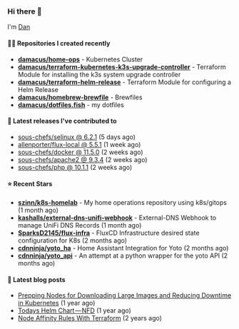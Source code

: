 

### Hi there 👋

I'm [Dan](https://medium.com/@dan.m.webb)

#### 👨‍💻 Repositories I created recently
- **[damacus/home-ops](https://github.com/damacus/home-ops)** - Kubernetes Cluster
- **[damacus/terraform-kubernetes-k3s-upgrade-controller](https://github.com/damacus/terraform-kubernetes-k3s-upgrade-controller)** - Terraform Module for installing the k3s system upgrade controller
- **[damacus/terraform-helm-release](https://github.com/damacus/terraform-helm-release)** - Terraform Module for configuring a Helm Release
- **[damacus/homebrew-brewfile](https://github.com/damacus/homebrew-brewfile)** - Brewfiles
- **[damacus/dotfiles.fish](https://github.com/damacus/dotfiles.fish)** - my dotfiles

#### 🚀 Latest releases I've contributed to


- [sous-chefs/selinux @ 6.2.1](https://github.com/sous-chefs/selinux/releases/tag/6.2.1) (5 days ago)
- [allenporter/flux-local @ 5.5.1](https://github.com/allenporter/flux-local/releases/tag/5.5.1) (1 week ago)
- [sous-chefs/docker @ 11.5.0](https://github.com/sous-chefs/docker/releases/tag/11.5.0) (2 weeks ago)
- [sous-chefs/apache2 @ 9.3.4](https://github.com/sous-chefs/apache2/releases/tag/9.3.4) (2 weeks ago)
- [sous-chefs/php @ 10.1.1](https://github.com/sous-chefs/php/releases/tag/10.1.1) (2 weeks ago)

#### ⭐ Recent Stars


- **[szinn/k8s-homelab](https://github.com/szinn/k8s-homelab)** - My home operations repository using k8s/gitops (1 month ago)
- **[kashalls/external-dns-unifi-webhook](https://github.com/kashalls/external-dns-unifi-webhook)** - External-DNS Webhook to manage UniFi DNS Records (1 month ago)
- **[SparksD2145/flux-infra](https://github.com/SparksD2145/flux-infra)** - FluxCD Infrastructure desired state configuration for K8s (2 months ago)
- **[cdnninja/yoto_ha](https://github.com/cdnninja/yoto_ha)** - Home Assistant Integration for Yoto (2 months ago)
- **[cdnninja/yoto_api](https://github.com/cdnninja/yoto_api)** - An attempt at a python wrapper for the yoto API (2 months ago)

#### 📄 Latest blog posts
- [Prepping Nodes for Downloading Large Images and Reducing Downtime in Kubernetes](https://medium.com/@dan.m.webb/prepping-nodes-for-downloading-large-images-and-reducing-downtime-in-kubernetes-551ead53f0?source=rss-bbba9c670f6e------2) (1 year ago)
- [Todays Helm Chart — NFD](https://medium.com/@dan.m.webb/todays-helm-chart-nfd-efe64f156edd?source=rss-bbba9c670f6e------2) (1 year ago)
- [Node Affinity Rules With Terraform](https://awstip.com/node-affinity-rules-with-terraform-a0766e0bb1da?source=rss-bbba9c670f6e------2) (2 years ago)
